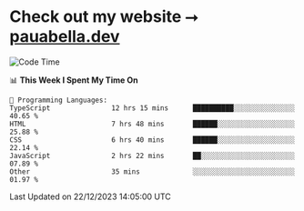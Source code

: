 # Check out my website ⭢ [pauabella.dev](https://pauabella.dev)

<!--START_SECTION:waka-->
![Code Time](http://img.shields.io/badge/Code%20Time-2%2C814%20hrs%2015%20mins-blue)

📊 **This Week I Spent My Time On** 

```text
💬 Programming Languages: 
TypeScript               12 hrs 15 mins      ██████████░░░░░░░░░░░░░░░   40.65 % 
HTML                     7 hrs 48 mins       ██████░░░░░░░░░░░░░░░░░░░   25.88 % 
CSS                      6 hrs 40 mins       ██████░░░░░░░░░░░░░░░░░░░   22.14 % 
JavaScript               2 hrs 22 mins       ██░░░░░░░░░░░░░░░░░░░░░░░   07.89 % 
Other                    35 mins             ░░░░░░░░░░░░░░░░░░░░░░░░░   01.97 % 
```


 Last Updated on 22/12/2023 14:05:00 UTC
<!--END_SECTION:waka-->
